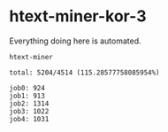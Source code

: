 # htext-miner-kor-3

Everything doing here is automated.

```
htext-miner

total: 5204/4514 (115.28577758085954%)

job0: 924
job1: 913
job2: 1314
job3: 1022
job4: 1031
```